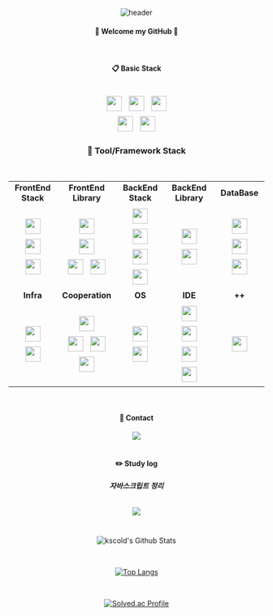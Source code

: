 <div align="center">

![header](https://capsule-render.vercel.app/api?type=transparent&fontColor=703ee5&text=Until%20become%20a%20real%20developer&height=150&fontSize=60&desc=러닝커브를%20즐기는%20개발자!&descAlignY=75&descAlign=60)

#### 👏 Welcome my GitHub 👋

<br/>

#### :clipboard: Basic Stack

<br/>

<img src="https://img.shields.io/badge/HTML5-E34F26?style=for-the-badge&logo=HTML5&logoColor=white" style="height: 30px; margin: 5px;">
<img src="https://img.shields.io/badge/CSS3-1572B6?style=for-the-badge&logo=CSS3&logoColor=white" style="height: 30px; margin: 5px;">
<img src="https://img.shields.io/badge/JavaScript-F7DF1E?style=for-the-badge&logo=JavaScript&logoColor=white" style="height: 30px; margin: 5px;">
<br>
<img src="https://img.shields.io/badge/Java-007396?style=for-the-badge&logo=Java&logoColor=white" style="height: 30px; margin: 5px;">
<img src="https://img.shields.io/badge/Python-3776AB?style=for-the-badge&logo=Python&logoColor=white" style="height: 30px; margin: 5px;">

<br/>

### :wrench: Tool/Framework Stack

<br/>

<table>
  <tr>
    <td align="center"><strong>FrontEnd Stack</strong></td>
    <td align="center"><strong>FrontEnd Library</strong></td>
    <td align="center"><strong>BackEnd Stack</strong></td>
    <td align="center"><strong>BackEnd Library</strong></td>
    <td align="center"><strong>DataBase</strong></td>
  </tr>
  <tr>
    <td align="center">
      <img src="https://img.shields.io/badge/React.js-61DAFB?style=for-the-badge&logo=React&logoColor=black" style="height: 30px; margin: 5px;">
      <img src="https://img.shields.io/badge/Next.js-000000?style=for-the-badge&logo=Next.js&logoColor=white" style="height: 30px; margin: 5px;">
      <img src="https://img.shields.io/badge/Typescript-3178C6?style=for-the-badge&logo=Typescript&logoColor=white" style="height: 30px; margin: 5px;">
    </td>
    <td align="center">
      <img src="https://img.shields.io/badge/sass-CC6699?style=for-the-badge&logo=sass&logoColor=white" style="height: 30px; margin: 5px;">
      <br>
      <img src="https://img.shields.io/badge/styledcomponents-DB7093?style=for-the-badge&logo=styledcomponents&logoColor=white" style="height: 30px; margin: 5px;">
      <br>
      <img src="https://img.shields.io/badge/Redux-764ABC?style=for-the-badge&logo=Redux&logoColor=white" style="height: 30px; margin: 5px;">
      <img src="https://img.shields.io/badge/Axios-5A29E4?style=for-the-badge&logo=Axios&logoColor=white" style="height: 30px; margin: 5px;">
    </td>
    <td align="center">
      <img src="https://img.shields.io/badge/Node.js-339933?style=for-the-badge&logo=Node.js&logoColor=white" style="height: 30px; margin: 5px;">
      <br>
      <img src="https://img.shields.io/badge/Express-000000?style=for-the-badge&logo=Express&logoColor=white" style="height: 30px; margin: 5px;">
      <img src="https://img.shields.io/badge/nestjs-E0234E?style=for-the-badge&logo=nestjs&logoColor=white" style="height: 30px; margin: 5px;">
      <img src="https://img.shields.io/badge/Spring%20Boot-6DB33F?style=for-the-badge&logo=Spring%20Boot&logoColor=white" style="height: 30px; margin: 5px;">
    </td>
    <td align="center">
      <img src="https://img.shields.io/badge/typeform-262627?style=for-the-badge&logo=typeform&logoColor=white" style="height: 30px; margin: 5px;">
      <img src="https://img.shields.io/badge/sequelize-52B0E7?style=for-the-badge&logo=sequelize&logoColor=white" style="height: 30px; margin: 5px;">
    </td>
    <td align="center">
      <img src="https://img.shields.io/badge/MongoDB-47A248?style=for-the-badge&logo=MongoDB&logoColor=white" style="height: 30px; margin: 5px;">
      <img src="https://img.shields.io/badge/MySQL-4479A1?style=for-the-badge&logo=MySQL&logoColor=white" style="height: 30px; margin: 5px;">
      <img src="https://img.shields.io/badge/postgresql-4169E1?style=for-the-badge&logo=postgresql&logoColor=white" style="height: 30px; margin: 5px;">
    </td>
  </tr>
  <tr>
    <td align="center"><strong>Infra</strong></td>
    <td align="center"><strong>Cooperation</strong></td>
    <td align="center"><strong>OS</strong></td>
    <td align="center"><strong>IDE</strong></td>
    <td align="center"><strong>++</strong></td>
  </tr>
  <tr>
    <td align="center">
      <img src="https://img.shields.io/badge/AWS-232F3E?style=for-the-badge&logo=amazonwebservices&logoColor=white" style="height: 30px; margin: 5px;">
      <img src="https://img.shields.io/badge/Vercel-000000?style=for-the-badge&logo=Vercel&logoColor=white" style="height: 30px; margin: 5px;">
    </td>
    <td align="center">
      <img src="https://img.shields.io/badge/Git-F05032?style=for-the-badge&logo=Git&logoColor=white" style="height: 30px; margin: 5px;">
      <br>
      <img src="https://img.shields.io/badge/GitHub-181717?style=for-the-badge&logo=GitHub&logoColor=white" style="height: 30px; margin: 5px;">
      <img src="https://img.shields.io/badge/gitkraken-179287?style=for-the-badge&logo=gitkraken&logoColor=white" style="height: 30px; margin: 5px;">
      <img src="https://img.shields.io/badge/notion-000000?style=for-the-badge&logo=notion&logoColor=white" style="height: 30px; margin: 5px;">
    </td>
    <td align="center">
      <img src="https://img.shields.io/badge/macOS-000000?style=for-the-badge&logo=macOS&logoColor=white" style="height: 30px; margin: 5px;">
      <img src="https://img.shields.io/badge/Linux-FCC624?style=for-the-badge&logo=Linux&logoColor=white" style="height: 30px; margin: 5px;">
    </td>
    <td align="center">
      <img src="https://img.shields.io/badge/VSCode-007ACC?style=for-the-badge&logo=visual-studio-code&logoColor=white" style="height: 30px; margin: 5px;">
      <img src="https://img.shields.io/badge/WebStorm-000000?style=for-the-badge&logo=WebStorm&logoColor=white" style="height: 30px; margin: 5px;">
      <img src="https://img.shields.io/badge/IntelliJ-000000?style=for-the-badge&logo=IntelliJ%20IDEA&logoColor=white" style="height: 30px; margin: 5px;">
      <img src="https://img.shields.io/badge/PyCharm-000000?style=for-the-badge&logo=PyCharm&logoColor=white" style="height: 30px; margin: 5px;">
    </td>
    <td align="center">
      <img src="https://img.shields.io/badge/openai-412991?style=for-the-badge&logo=openai&logoColor=white" style="height: 30px; margin: 5px;">
    </td>
  </tr>
</table>

<br/>

#### :call_me_hand: Contact

<a href="https://www.instagram.com/ks_cold/">
    <img 
        src="http://img.shields.io/badge/-Instagram-black?style=for-the-badge&logo=Instagram&link=https://instagram.com/ks_cold/"
        style="height : auto; margin-left : 10px; margin-right : 10px;"/>
</a>

<br/>
<br/>

#### :pencil2: Study log

##### 자바스크립트 정리
<a href="https://www.kscold.site">
    <img 
        src="http://img.shields.io/badge/stduy-000000?style=for-the-badge&logo=javascript&logoColor=white"
        style="height : auto; margin : 10px;"/>
</a>  

<br/>
<br/>

![kscold's Github Stats](https://github-readme-stats.vercel.app/api?username=kscold&show_icons=true)

<br/>

[![Top Langs](https://github-readme-stats.vercel.app/api/top-langs/?username=kscold&hide=jupyter%20notebook&layout=compact)](https://github.com/kscold/github-readme-stats)

<br/>

[![Solved.ac Profile](http://mazassumnida.wtf/api/v2/generate_badge?boj=sc4cafe)](https://solved.ac/sc4cafe/)

<br/>

</div>
